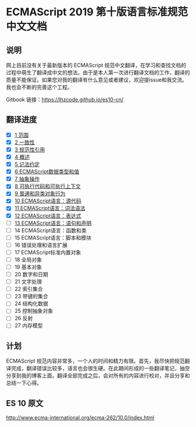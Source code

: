 # ECMAScript 2019 第十版语言标准规范中文文档

## 说明

网上目前没有关于最新版本的 ECMAScript 规范中文翻译，在学习和查找文档的过程中萌生了翻译成中文的想法。由于是本人第一次进行翻译文档的工作，翻译的质量不能保证。如果您对我的翻译有什么意见或者建议，欢迎提issue和我交流。我也会不断的完善这个工程。

Gitbook 链接：https://lhzcode.github.io/es10-cn/

## 翻译进度
- [x] [1 范围](scope.md)
- [x] [2 一致性](conformance.md)
- [x] [3 规范性引用](normative-references.md)
- [x] [4 概述](overview.md)
- [x] [5 记法约定](notationalConventions.md)
- [x] [6 ECMAScript数据类型和值](ecmascript-data-types-and-values.md#sec-ecmascript-data-types-and-values)
- [x] [7 抽象操作](abstract-operations.md#sec-abstract-operation)
- [x] [8 可执行代码和可执行上下文](executable-code-and-execution-contexts.md)
- [x] [9 普通和异类对象行为](ordinary-and-exotic-object-behaviours.md)
- [x] [10 ECMAScript语言：源代码](source-code.md)
- [x] [11 ECMAScript语言：词法语法](lexical-grammar.md)
- [x] [12 ECMAScript语言：表达式](expressions.md)
- [ ] [13 ECMAScript语言：语句和声明](statements-and-declarations.md)
- [ ] 14 ECMAScript语言：函数和类
- [ ] 15 ECMAScript语言：脚本和模块
- [ ] 16 错误处理和语言扩展
- [ ] 17 ECMAScript标准内置对象
- [ ] 18 全局对象
- [ ] 19 基本对象
- [ ] 20 数字和日期
- [ ] 21 文字处理
- [ ] 22 索引集合
- [ ] 23 带键的集合
- [ ] 24 结构化数据
- [ ] 25 控制抽象对象
- [ ] 26 反射
- [ ] 27 内存模型

## 计划

ECMAScript 规范内容非常多，一个人的时间和精力有限。首先，我尽快把规范翻译完成，翻译错误比较多，语言也会很生硬。在此期间形成的一些翻译笔记，抽空分享到我的博客上面。翻译全部完成之后，会对所有的内容进行校对，并且分享和总结一下心得。

## ES 10 原文

 http://www.ecma-international.org/ecma-262/10.0/index.html 